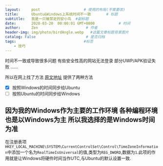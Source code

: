 ```yaml
---
layout:     post                    # 使用的布局(不需要改)
title:      Ubuntu&Windows上系统时间不一致       # 标题
subtitle:   我是一只被禁足的安小鸟  #副标题
date:       2020-03-20  00:00:01 GMT+0800           # 时间
author:     Zen                      # 作者
header-img: img/photo/birdAngle.webp   #这篇文章标题背景图片
catalog: False                       # 是否归档
tags:                               #标签
    - 技巧
---
```

时间不一致或导致很多问题
有些安全性高的网站无法登录
部分UWP/APK验证失败
......

所以在网上找了方法
[原文地址](https://www.jianshu.com/p/cf445a2c55e8)
提供了两种方法

- [x] 按照Windows的时间同步给Ubuntu
- [ ] 按照Ubuntu的时间同步给Windows

因为我的Windows作为主要的工作环境
各种编程环境也是以Windows为主
所以我选择的是Windows时间为准
----
在注册表项`HKEY_LOCAL_MACHINE\SYSTEM\CurrentControlSet\Control\TimeZoneInformation`中添加一个名为`RealTimeIsUniversal`的值,类型为`REG_DWORD`,数据为`1`.此项的作用就是让Windows将硬件时间当作UTC,与Ubuntu的默认设置一致.
